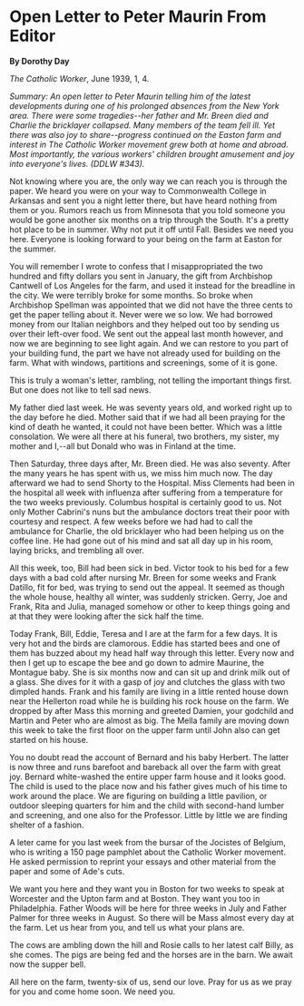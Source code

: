 Open Letter to Peter Maurin From Editor
=======================================

**By Dorothy Day**

*The Catholic Worker*, June 1939, 1, 4.

*Summary: An open letter to Peter Maurin telling him of the latest
developments during one of his prolonged absences from the New York
area. There were some tragedies--her father and Mr. Breen died and
Charlie the bricklayer collapsed. Many members of the team fell ill. Yet
there was also joy to share--progress continued on the Easton farm and
interest in The Catholic Worker movement grew both at home and abroad.
Most importantly, the various workers' children brought amusement and
joy into everyone's lives. (DDLW \#343).*

Not knowing where you are, the only way we can reach you is through the
paper. We heard you were on your way to Commonwealth College in Arkansas
and sent you a night letter there, but have heard nothing from them or
you. Rumors reach us from Minnesota that you told someone you would be
gone another six months on a trip through the South. It's a pretty hot
place to be in summer. Why not put it off until Fall. Besides we need
you here. Everyone is looking forward to your being on the farm at
Easton for the summer.

You will remember I wrote to confess that I misappropriated the two
hundred and fifty dollars you sent in January, the gift from Archbishop
Cantwell of Los Angeles for the farm, and used it instead for the
breadline in the city. We were terribly broke for some months. So broke
when Archbishop Spellman was appointed that we did not have the three
cents to get the paper telling about it. Never were we so low. We had
borrowed money from our Italian neighbors and they helped out too by
sending us over their left-over food. We sent out the appeal last month
however, and now we are beginning to see light again. And we can restore
to you part of your building fund, the part we have not already used for
building on the farm. What with windows, partitions and screenings, some
of it is gone.

This is truly a woman's letter, rambling, not telling the important
things first. But one does not like to tell sad news.

My father died last week. He was seventy years old, and worked right up
to the day before he died. Mother said that if we had all been praying
for the kind of death he wanted, it could not have been better. Which
was a little consolation. We were all there at his funeral, two
brothers, my sister, my mother and I,--all but Donald who was in Finland
at the time.

Then Saturday, three days after, Mr. Breen died. He was also seventy.
After the many years he has spent with us, we miss him much now. The day
afterward we had to send Shorty to the Hospital. Miss Clements had been
in the hospital all week with influenza after suffering from a
temperature for the two weeks previously. Columbus hospital is certainly
good to us. Not only Mother Cabrini's nuns but the ambulance doctors
treat their poor with courtesy and respect. A few weeks before we had
had to call the ambulance for Charlie, the old bricklayer who had been
helping us on the coffee line. He had gone out of his mind and sat all
day up in his room, laying bricks, and trembling all over.

All this week, too, Bill had been sick in bed. Victor took to his bed
for a few days with a bad cold after nursing Mr. Breen for some weeks
and Frank Datillo, fit for bed, was trying to send out the appeal. It
seemed as though the whole house, healthy all winter, was suddenly
stricken. Gerry, Joe and Frank, Rita and Julia, managed somehow or other
to keep things going and at that they were looking after the sick half
the time.

Today Frank, Bill, Eddie, Teresa and I are at the farm for a few days.
It is very hot and the birds are clamorous. Eddie has started bees and
one of them has buzzed about my head half way through this letter. Every
now and then I get up to escape the bee and go down to admire Maurine,
the Montague baby. She is six months now and can sit up and drink milk
out of a glass. She dives for it with a gasp of joy and clutches the
glass with two dimpled hands. Frank and his family are living in a
little rented house down near the Hellerton road while he is building
his rock house on the farm. We dropped by after Mass this morning and
greeted Damien, your godchild and Martin and Peter who are almost as
big. The Mella family are moving down this week to take the first floor
on the upper farm until John also can get started on his house.

You no doubt read the account of Bernard and his baby Herbert. The
latter is now three and runs barefoot and bareback all over the farm
with great joy. Bernard white-washed the entire upper farm house and it
looks good. The child is used to the place now and his father gives much
of his time to work around the place. We are figuring on building a
little pavilion, or outdoor sleeping quarters for him and the child with
second-hand lumber and screening, and one also for the Professor. Little
by little we are finding shelter of a fashion.

A leter came for you last week from the bursar of the Jocistes of
Belgium, who is writing a 150 page pamphlet about the Catholic Worker
movement. He asked permission to reprint your essays and other material
from the paper and some of Ade's cuts.

We want you here and they want you in Boston for two weeks to speak at
Worcester and the Upton farm and at Boston. They want you too in
Philadelphia. Father Woods will be here for three weeks in July and
Father Palmer for three weeks in August. So there will be Mass almost
every day at the farm. Let us hear from you, and tell us what your plans
are.

The cows are ambling down the hill and Rosie calls to her latest calf
Billy, as she comes. The pigs are being fed and the horses are in the
barn. We await now the supper bell.

All here on the farm, twenty-six of us, send our love. Pray for us as we
pray for you and come home soon. We need you.
